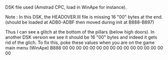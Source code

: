 DSK file used (Amstrad CPC, load in WinApe for instance).

Note : In this DSK, the HEADOVER.III file is missing 16 "00" bytes at the end.
(should be loaded at ADB0-ADBF then moved during init at B888-B897)

Thus I can see a glitch at the bottom of the pillars (below high doors).
In another DSK version we see it should be 16 "00" bytes and indeed it gets rid of the glich.
To fix this, poke these values when you are on the game main menu (WinApe)
   B888 00 00 00 00 00 00 00 00 00 00 00 00 00 00 00 00
